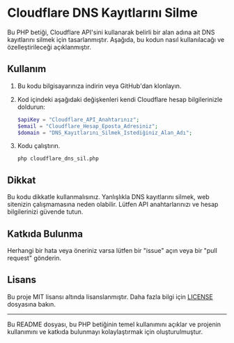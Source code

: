 # Cloudflare DNS Kayıtlarını Silme

Bu PHP betiği, Cloudflare API'sini kullanarak belirli bir alan adına ait DNS kayıtlarını silmek için tasarlanmıştır. Aşağıda, bu kodun nasıl kullanılacağı ve özelleştirileceği açıklanmıştır.

## Kullanım

1. Bu kodu bilgisayarınıza indirin veya GitHub'dan klonlayın.

2. Kod içindeki aşağıdaki değişkenleri kendi Cloudflare hesap bilgilerinizle doldurun:

    ```php
    $apiKey = "Cloudflare_API_Anahtarınız";
    $email = "Cloudflare_Hesap_Eposta_Adresiniz";
    $domain = "DNS_Kayıtlarını_Silmek_Istediğiniz_Alan_Adı";
    ```

3. Kodu çalıştırın.

    ```
    php cloudflare_dns_sil.php
    ```

## Dikkat

Bu kodu dikkatle kullanmalısınız. Yanlışlıkla DNS kayıtlarını silmek, web sitenizin çalışmamasına neden olabilir. Lütfen API anahtarlarınızı ve hesap bilgilerinizi güvende tutun.

## Katkıda Bulunma

Herhangi bir hata veya öneriniz varsa lütfen bir "issue" açın veya bir "pull request" gönderin.

## Lisans

Bu proje MIT lisansı altında lisanslanmıştır. Daha fazla bilgi için [LICENSE](LICENSE) dosyasına bakın.

---

Bu README dosyası, bu PHP betiğinin temel kullanımını açıklar ve projenin kullanımını ve katkıda bulunmayı kolaylaştırmak için oluşturulmuştur.
